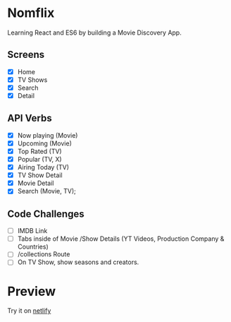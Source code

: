 # Nomflix

Learning React and ES6 by building a Movie Discovery App.

## Screens

- [x] Home
- [x] TV Shows
- [x] Search
- [x] Detail

## API Verbs

- [x] Now playing (Movie)
- [x] Upcoming (Movie)
- [x] Top Rated (TV)
- [x] Popular (TV, X)
- [x] Airing Today (TV)
- [x] TV Show Detail
- [x] Movie Detail
- [x] Search (Movie, TV);

## Code Challenges

- [ ] IMDB Link
- [ ] Tabs inside of Movie /Show Details (YT Videos, Production Company & Countries)
- [ ] /collections Route
- [ ] On TV Show, show seasons and creators.

# Preview

Try it on [netlify](https://loving-sinoussi-bd6e47.netlify.com)
